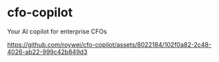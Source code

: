 # cfo-copilot
Your AI copilot for enterprise CFOs




https://github.com/roywei/cfo-copilot/assets/8022184/102f0a82-2c48-4026-ab22-999c42b849d3


